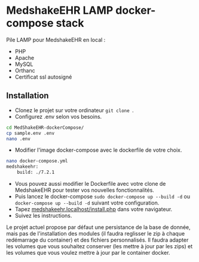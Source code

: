#  MedshakeEHR LAMP docker-compose stack

Pile LAMP pour MedshakeEHR en local :
* PHP
* Apache
* MySQL
* Orthanc
* Certificat ssl autosigné

##  Installation
 
* Clonez le projet sur votre ordinateur ```git clone ```.
* Configurez .env selon vos besoins.

```bash
cd MedShakeEHR-dockerCompose/
cp sample.env .env
nano .env
```

* Modifier l'image docker-compose avec le dockerfile de votre choix. 

```bash
nano docker-compose.yml
medshakeehr:
    build: ./7.2.1

```

* Vous pouvez aussi modifier le Dockerfile avec votre clone de MedshakeEHR pour tester vos nouvelles fonctionnalités.
* Puis lancez le docker-compose ```sudo docker-compose up --build -d``` ou ```docker-compose up --build -d``` suivant votre configuration.
* Tapez [medshakeehr.localhost/install.php](medshakeehr.localhost/install.php) dans votre navigateur.
* Suivez les instructions.

Le projet actuel propose par défaut une persistance de la base de donnée, mais pas de l'installation des modules (il faudra reglisser le zip à chaque redémarrage du container) et des fichiers personnalisés. Il faudra adapter les volumes que vous souhaitez conserver (les mettre à jour par les zips) et les volumes que vous voulez mettre à jour par le container docker.